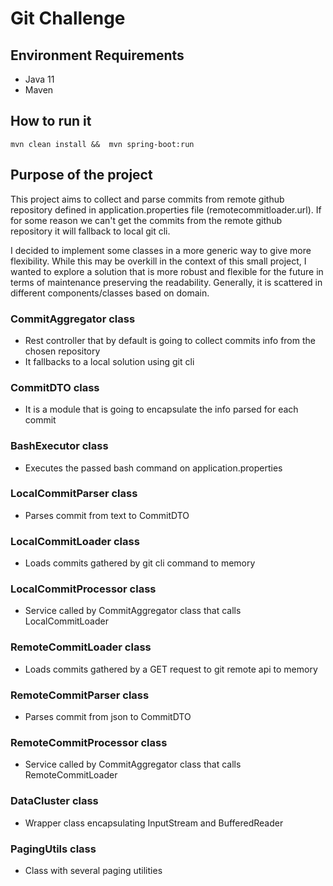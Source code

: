 # Git Challenge

## Environment Requirements

- Java 11
- Maven
## How to run it
``mvn clean install &&  mvn spring-boot:run``

## Purpose of the project

This project aims to collect and parse commits from remote github repository defined in application.properties file (remotecommitloader.url).
If for some reason we can't get the commits from the remote github repository it will fallback to local git cli.

I decided to implement some classes in a more generic way to give more flexibility. 
While this may be overkill in the context of this small project, I wanted to explore a solution that is more robust and 
flexible for the future in terms of maintenance preserving the readability.
Generally, it is scattered in different components/classes based on domain.


### CommitAggregator class
    
- Rest controller that by default is going to collect commits info from the chosen repository
- It fallbacks to a local solution using git cli


### CommitDTO class

- It is a module that is going to encapsulate the info parsed for each commit

### BashExecutor class

- Executes the passed bash command on application.properties

### LocalCommitParser class

- Parses commit from text to CommitDTO

### LocalCommitLoader class

- Loads commits gathered by git cli command to memory

### LocalCommitProcessor class

- Service called by CommitAggregator class that calls LocalCommitLoader

### RemoteCommitLoader class
 
- Loads commits gathered by a GET request to git remote api to memory

### RemoteCommitParser class

- Parses commit from json to CommitDTO

### RemoteCommitProcessor class

- Service called by CommitAggregator class that calls RemoteCommitLoader

### DataCluster class

- Wrapper class encapsulating InputStream and BufferedReader

### PagingUtils class

- Class with several paging utilities